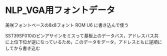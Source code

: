 # NLP_VGA用フォントデータ

美咲フォントベースの8x8フォント
ROM U6 に書き込んで使う

SST39SF010のピンアサインをミスって基板上のデータバス，アドレスバス共に上位下位が逆になっているため，このデータをデータ，アドレスともに逆順にしてから書き込む